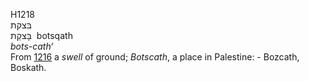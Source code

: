 <body>
  <p>H1218<br>  בּצקת  <br> בָּצקַת  ‎  botsqath  <br><i>bots-cath‘ </i><br>From <a href="h1216.htm">1216</a>  a <i>swell</i> of ground; <i>Botscath</i>, a place in Palestine: - Bozcath, Boskath.<br></p>
 </body>
